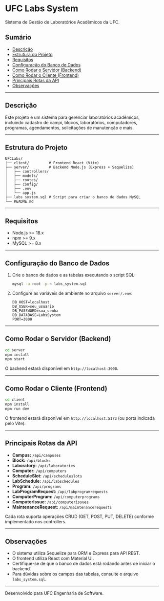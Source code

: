# UFC Labs System 

Sistema de Gestão de Laboratórios Acadêmicos da UFC.

## Sumário

- [Descrição](#descrição)
- [Estrutura do Projeto](#estrutura-do-projeto)
- [Requisitos](#requisitos)
- [Configuração do Banco de Dados](#configuração-do-banco-de-dados)
- [Como Rodar o Servidor (Backend)](#como-rodar-o-servidor-backend)
- [Como Rodar o Cliente (Frontend)](#como-rodar-o-cliente-frontend)
- [Principais Rotas da API](#principais-rotas-da-api)
- [Observações](#observações)

---

## Descrição

Este projeto é um sistema para gerenciar laboratórios acadêmicos, incluindo cadastro de campi, blocos, laboratórios, computadores, programas, agendamentos, solicitações de manutenção e mais.

---

## Estrutura do Projeto

```
UFCLabs/
├── client/         # Frontend React (Vite)
├── server/         # Backend Node.js (Express + Sequelize)
│   ├── controllers/
│   ├── models/
│   ├── routes/
│   ├── config/
│   ├── .env
│   └── app.js
├── labs_system.sql # Script para criar o banco de dados MySQL
└── README.md
```

---

## Requisitos

- Node.js >= 18.x
- npm >= 9.x
- MySQL >= 8.x

---

## Configuração do Banco de Dados

1. Crie o banco de dados e as tabelas executando o script SQL:

   ```sh
   mysql -u root -p < labs_system.sql
   ```

2. Configure as variáveis de ambiente no arquivo `server/.env`:

   ```
   DB_HOST=localhost
   DB_USER=seu_usuario
   DB_PASSWORD=sua_senha
   DB_DATABASE=LabsSystem
   PORT=3000
   ```

---

## Como Rodar o Servidor (Backend)

```sh
cd server
npm install
npm start
```

O backend estará disponível em `http://localhost:3000`.

---

## Como Rodar o Cliente (Frontend)

```sh
cd client
npm install
npm run dev
```

O frontend estará disponível em `http://localhost:5173` (ou porta indicada pelo Vite).

---

## Principais Rotas da API

- **Campus:** `/api/campuses`
- **Block:** `/api/blocks`
- **Laboratory:** `/api/laboratories`
- **Computer:** `/api/computers`
- **ScheduleSlot:** `/api/scheduleslots`
- **LabSchedule:** `/api/labschedules`
- **Program:** `/api/programs`
- **LabProgramRequest:** `/api/labprogramrequests`
- **ComputerProgram:** `/api/computerprograms`
- **ComputerIssue:** `/api/computerissues`
- **MaintenanceRequest:** `/api/maintenancerequests`

Cada rota suporta operações CRUD (GET, POST, PUT, DELETE) conforme implementado nos controllers.

---

## Observações

- O sistema utiliza Sequelize para ORM e Express para API REST.
- O frontend utiliza React com Material UI.
- Certifique-se de que o banco de dados está rodando antes de iniciar o backend.
- Para dúvidas sobre os campos das tabelas, consulte o arquivo `labs_system.sql`.

---

Desenvolvido para UFC Engenharia de Software.
